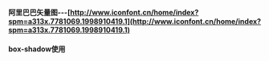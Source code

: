 #### 阿里巴巴矢量图---[http://www.iconfont.cn/home/index?spm=a313x.7781069.1998910419.1](http://www.iconfont.cn/home/index?spm=a313x.7781069.1998910419.1)
#### box-shadow使用
